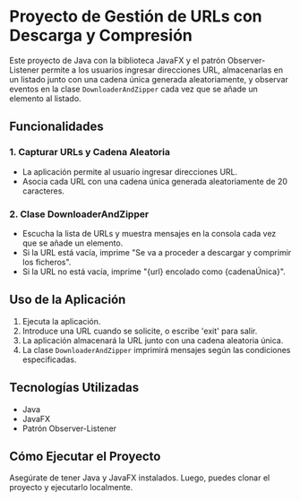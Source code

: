 # Proyecto de Gestión de URLs con Descarga y Compresión

Este proyecto de Java con la biblioteca JavaFX y el patrón Observer-Listener permite a los usuarios ingresar direcciones URL, almacenarlas en un listado junto con una cadena única generada aleatoriamente, y observar eventos en la clase `DownloaderAndZipper` cada vez que se añade un elemento al listado.

## Funcionalidades

### 1. Capturar URLs y Cadena Aleatoria

- La aplicación permite al usuario ingresar direcciones URL.
- Asocia cada URL con una cadena única generada aleatoriamente de 20 caracteres.

### 2. Clase DownloaderAndZipper

- Escucha la lista de URLs y muestra mensajes en la consola cada vez que se añade un elemento.
- Si la URL está vacía, imprime "Se va a proceder a descargar y comprimir los ficheros".
- Si la URL no está vacía, imprime "{url} encolado como {cadenaÚnica}".

## Uso de la Aplicación

1. Ejecuta la aplicación.
2. Introduce una URL cuando se solicite, o escribe 'exit' para salir.
3. La aplicación almacenará la URL junto con una cadena aleatoria única.
4. La clase `DownloaderAndZipper` imprimirá mensajes según las condiciones especificadas.

## Tecnologías Utilizadas

- Java
- JavaFX
- Patrón Observer-Listener

## Cómo Ejecutar el Proyecto

Asegúrate de tener Java y JavaFX instalados. Luego, puedes clonar el proyecto y ejecutarlo localmente.
